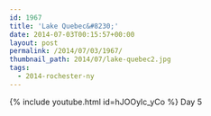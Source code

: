 ```yaml
---
id: 1967
title: 'Lake Quebec&#8230;'
date: 2014-07-03T00:15:57+00:00
layout: post
permalink: /2014/07/03/1967/
thumbnail_path: 2014/07/lake-quebec2.jpg
tags:
  - 2014-rochester-ny
---
```

{% include youtube.html id=hJOOylc_yCo %}
Day 5